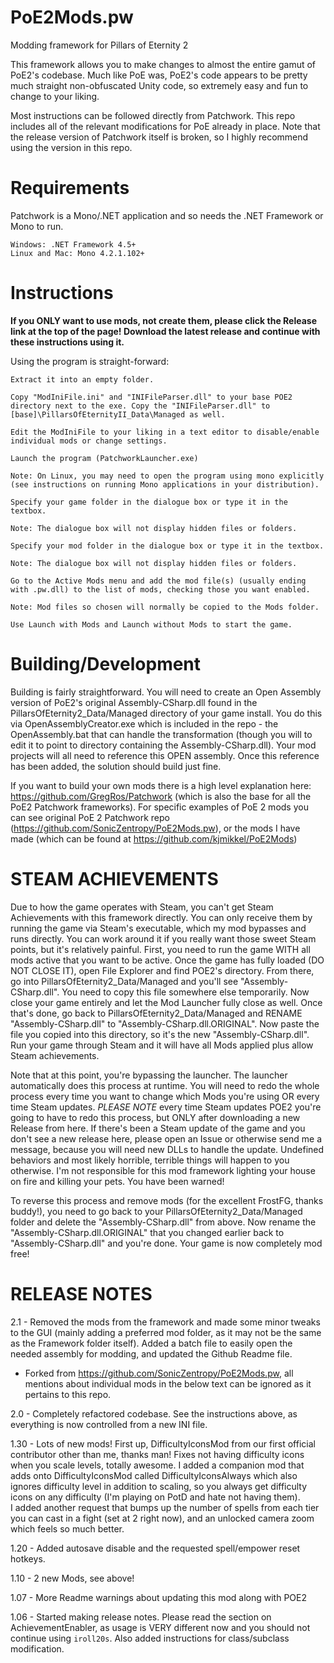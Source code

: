 # PoE2Mods.pw
Modding framework for Pillars of Eternity 2

This framework allows you to make changes to almost the entire gamut of PoE2's codebase.  Much like PoE was, PoE2's code appears to be pretty much straight non-obfuscated Unity code, so extremely easy and fun to change to your liking.

Most instructions can be followed directly from Patchwork.  This repo includes all of the relevant modifications for PoE already in place. Note that the release version of Patchwork itself is broken, so I highly recommend using the version in this repo.

# Requirements

Patchwork is a Mono/.NET application and so needs the .NET Framework or Mono to run.

    Windows: .NET Framework 4.5+
    Linux and Mac: Mono 4.2.1.102+

# Instructions

**If you ONLY want to use mods, not create them, please click the Release link at the top of the page!  Download the latest release and continue with these instructions using it.**

Using the program is straight-forward:

    Extract it into an empty folder.
	
	Copy "ModIniFile.ini" and "INIFileParser.dll" to your base POE2 directory next to the exe. Copy the "INIFileParser.dll" to [base]\PillarsOfEternityII_Data\Managed as well.
	
	Edit the ModIniFile to your liking in a text editor to disable/enable individual mods or change settings.

    Launch the program (PatchworkLauncher.exe)

    Note: On Linux, you may need to open the program using mono explicitly (see instructions on running Mono applications in your distribution).

    Specify your game folder in the dialogue box or type it in the textbox.

    Note: The dialogue box will not display hidden files or folders.

	Specify your mod folder in the dialogue box or type it in the textbox.

    Note: The dialogue box will not display hidden files or folders.

    Go to the Active Mods menu and add the mod file(s) (usually ending with .pw.dll) to the list of mods, checking those you want enabled.

    Note: Mod files so chosen will normally be copied to the Mods folder.

    Use Launch with Mods and Launch without Mods to start the game.

# Building/Development

Building is fairly straightforward. You will need to create an Open Assembly version of PoE2's original Assembly-CSharp.dll found in the PillarsOfEternity2_Data/Managed directory of your game install.  You do this via OpenAssemblyCreator.exe which is included in the repo - the OpenAssembly.bat that can handle the transformation (though you will to edit it to point to directory containing the Assembly-CSharp.dll).  Your mod projects will all need to reference this OPEN assembly.  Once this reference has been added, the solution should build just fine.

If you want to build your own mods there is a high level explanation here: https://github.com/GregRos/Patchwork (which is also the base for all the PoE2 Patchwork frameworks).
For specific examples of PoE 2 mods you can see original PoE 2 Patchwork repo (https://github.com/SonicZentropy/PoE2Mods.pw), or the mods I have made (which can be found at https://github.com/kjmikkel/PoE2Mods)
  
# STEAM ACHIEVEMENTS

Due to how the game operates with Steam, you can't get Steam Achievements with this framework directly.  You can only receive them by running the game via Steam's executable, which my mod bypasses and runs directly.  You can work around it if you really want those sweet Steam points, but it's relatively painful.  First, you need to run the game WITH all mods active that you want to be active.  Once the game has fully loaded (DO NOT CLOSE IT), open File Explorer and find POE2's directory.  From there, go into PillarsOfEternity2_Data/Managed and you'll see "Assembly-CSharp.dll".  You need to copy this file somewhere else temporarily.  Now close your game entirely and let the Mod Launcher fully close as well.  Once that's done, go back to PillarsOfEternity2_Data/Managed and RENAME "Assembly-CSharp.dll" to "Assembly-CSharp.dll.ORIGINAL".  Now paste the file you copied into this directory, so it's the new "Assembly-CSharp.dll".  Run your game through Steam and it will have all Mods applied plus allow Steam achievements.

Note that at this point, you're bypassing the launcher.  The launcher automatically does this process at runtime.  You will need to redo the whole process every time you want to change which Mods you're using OR every time Steam updates. *PLEASE NOTE* every time Steam updates POE2 you're going to have to redo this process, but ONLY after downloading a new Release from here.  If there's been a Steam update of the game and you don't see a new release here, please open an Issue or otherwise send me a message, because you will need new DLLs to handle the update.  Undefined behaviors and most likely horrible, terrible things will happen to you otherwise.  I'm not responsible for this mod framework lighting your house on fire and killing your pets.  You have been warned!

To reverse this process and remove mods (for the excellent FrostFG, thanks buddy!), you need to go back to your PillarsOfEternity2_Data/Managed folder and delete the "Assembly-CSharp.dll" from above.  Now rename the "Assembly-CSharp.dll.ORIGINAL" that you changed earlier back to "Assembly-CSharp.dll" and you're done.  Your game is now completely mod free!

# RELEASE NOTES

2.1 - Removed the mods from the framework and made some minor tweaks to the GUI (mainly adding a preferred mod folder, as it may not be the same as the Framework folder itself). Added a batch file to easily open the needed assembly for modding, and updated the Github Readme file.

* Forked from https://github.com/SonicZentropy/PoE2Mods.pw, all mentions about individual mods in the below text can be ignored as it pertains to this repo.

2.0 - Completely refactored codebase.  See the instructions above, as everything is now controlled from a new INI file.

1.30 - Lots of new mods!  First up, DifficultyIconsMod from our first official contributor other than me, thanks man!  Fixes not having difficulty icons when you scale levels, totally awesome.  I added a companion mod that adds onto DifficultyIconsMod called DifficultyIconsAlways which also ignores difficulty level in addition to scaling, so you always get difficulty icons on any difficulty (I'm playing on PotD and hate not having them).  
I added another request that bumps up the number of spells from each tier you can cast in a fight (set at 2 right now), and an unlocked camera zoom which feels so much better. 

1.20 - Added autosave disable and the requested spell/empower reset hotkeys.

1.10 - 2 new Mods, see above!

1.07 - More Readme warnings about updating this mod along with POE2 

1.06 - Started making release notes.  Please read the section on AchievementEnabler, as usage is VERY different now and you should not continue using `iroll20s`.  Also added instructions for class/subclass modification.

